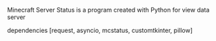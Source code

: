 Minecraft Server Status is a program created with Python for view data server

dependencies [request, asyncio, mcstatus, customtkinter, pillow]
